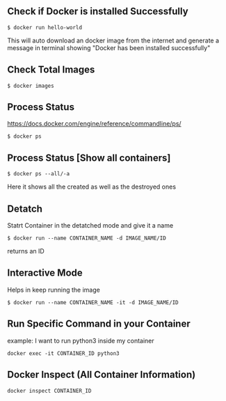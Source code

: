 ## Check if Docker is installed Successfully

```
$ docker run hello-world
```

This will auto download an docker image from the internet and generate a message in terminal showing "Docker has been installed successfully"

## Check Total Images

```
$ docker images
```

## Process Status

https://docs.docker.com/engine/reference/commandline/ps/

```
$ docker ps
```

## Process Status [Show all containers]

```
$ docker ps --all/-a
```

Here it shows all the created as well as the destroyed ones

## Detatch

Statrt Container in the detatched mode and give it a name

```
$ docker run --name CONTAINER_NAME -d IMAGE_NAME/ID
```

returns an ID

## Interactive Mode

Helps in keep running the image

```
$ docker run --name CONTAINER_NAME -it -d IMAGE_NAME/ID
```

## Run Specific Command in your Container

example: I want to run python3 inside my container

```
docker exec -it CONTAINER_ID python3
```

## Docker Inspect (All Container Information)

```
docker inspect CONTAINER_ID
```
